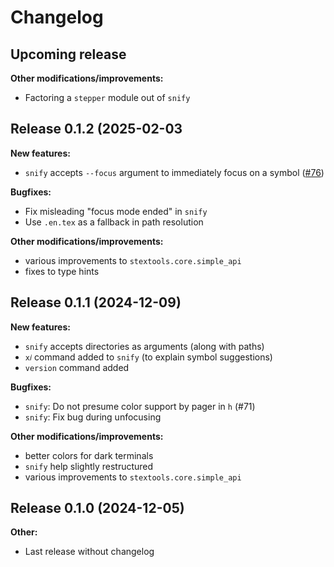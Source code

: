 # Changelog


## Upcoming release

**Other modifications/improvements:**

* Factoring a `stepper` module out of `snify`


## Release 0.1.2 (2025-02-03

**New features:**

* `snify` accepts `--focus` argument to immediately focus on a symbol ([#76](https://github.com/slatex/stextools/issues/76))


**Bugfixes:**

* Fix misleading "focus mode ended" in `snify` 
* Use `.en.tex` as a fallback in path resolution


**Other modifications/improvements:**

* various improvements to `stextools.core.simple_api`
* fixes to type hints


## Release 0.1.1 (2024-12-09)

**New features:**

* `snify` accepts directories as arguments (along with paths)
* `x𝑖` command added to `snify` (to explain symbol suggestions)
* `version` command added


**Bugfixes:**

* `snify`: Do not presume color support by pager in `h` (#71)
* `snify`: Fix bug during unfocusing


**Other modifications/improvements:**

* better colors for dark terminals
* `snify` help slightly restructured
* various improvements to `stextools.core.simple_api`




## Release 0.1.0 (2024-12-05)

**Other:**

* Last release without changelog


